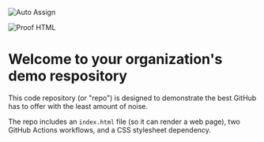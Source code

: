 ![Auto Assign](https://github.com/AWD-Cynology/demo-repository/actions/workflows/auto-assign.yml/badge.svg)

![Proof HTML](https://github.com/AWD-Cynology/demo-repository/actions/workflows/proof-html.yml/badge.svg)

# Welcome to your organization's demo respository
This code repository (or "repo") is designed to demonstrate the best GitHub has to offer with the least amount of noise.

The repo includes an `index.html` file (so it can render a web page), two GitHub Actions workflows, and a CSS stylesheet dependency.
